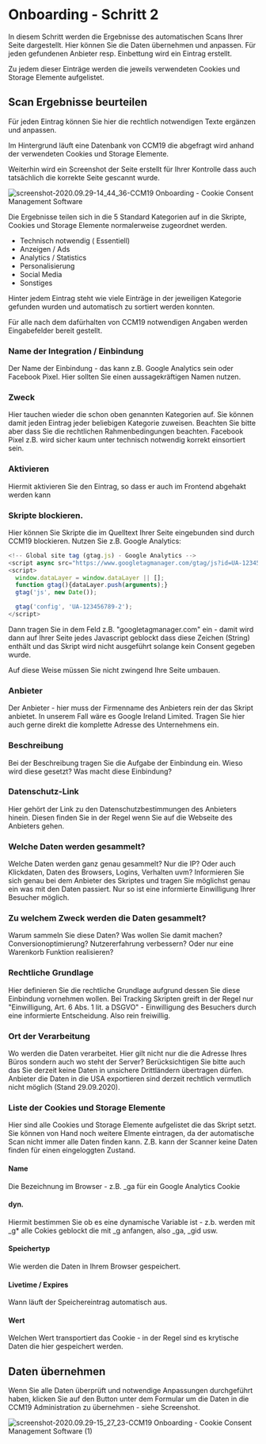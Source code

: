 # Onboarding - Schritt 2

In diesem Schritt werden die Ergebnisse des automatischen Scans Ihrer Seite dargestellt. Hier können Sie die Daten übernehmen und anpassen. Für jeden gefundenen Anbieter resp. Einbettung wird ein Eintrag erstellt. 

Zu jedem dieser Einträge werden die jeweils verwendeten Cookies und Storage Elemente aufgelistet.

## Scan Ergebnisse beurteilen

Für jeden Eintrag können Sie hier die rechtlich notwendigen Texte ergänzen und anpassen. 

Im Hintergrund läuft eine Datenbank von CCM19 die abgefragt wird anhand der verwendeten Cookies und Storage Elemente. 

Weiterhin wird ein Screenshot der Seite erstellt für Ihrer Kontrolle dass auch tatsächlich die korrekte Seite gescannt wurde.

![screenshot-2020.09.29-14_44_36-CCM19 Onboarding - Cookie Consent Management Software](../assets/screenshot-2020.09.29-14_44_36-CCM19%20Onboarding%20-%20Cookie%20Consent%20Management%20Software.jpg)

Die Ergebnisse teilen sich in die 5 Standard Kategorien auf in die Skripte, Cookies und Storage Elemente normalerweise zugeordnet werden.

* Technisch notwendig ( Essentiell)
* Anzeigen / Ads
* Analytics / Statistics
* Personalisierung
* Social Media
* Sonstiges

Hinter jedem Eintrag steht wie viele Einträge in der jeweiligen Kategorie gefunden wurden und automatisch zu sortiert werden konnten.

Für alle nach dem dafürhalten von CCM19 notwendigen Angaben werden Eingabefelder bereit gestellt.

### Name der Integration / Einbindung

Der Name der Einbindung - das kann z.B. Google Analytics sein oder Facebook Pixel. Hier sollten Sie einen aussagekräftigen Namen nutzen.

### Zweck

Hier tauchen wieder die schon oben genannten Kategorien auf. Sie können damit jeden Eintrag jeder beliebigen Kategorie zuweisen. Beachten Sie bitte aber dass Sie die rechtlichen Rahmenbedingungen beachten. Facebook Pixel z.B. wird sicher kaum unter technisch notwendig korrekt einsortiert sein.

### Aktivieren

Hiermit aktivieren Sie den Eintrag, so dass er auch im Frontend abgehakt werden kann

### Skripte blockieren.

Hier können Sie Skripte die im Quelltext Ihrer Seite eingebunden sind durch CCM19 blockieren. Nutzen Sie z.B. Google Analytics:

```javascript
<!-- Global site tag (gtag.js) - Google Analytics -->
<script async src="https://www.googletagmanager.com/gtag/js?id=UA-123456789-1"></script>
<script>
  window.dataLayer = window.dataLayer || [];
  function gtag(){dataLayer.push(arguments);}
  gtag('js', new Date());

  gtag('config', 'UA-123456789-2');
</script>
```

Dann tragen Sie in dem Feld z.B. "googletagmanager.com" ein - damit wird dann auf Ihrer Seite jedes Javascript geblockt dass diese Zeichen (String) enthält und das Skript wird nicht ausgeführt solange kein Consent gegeben wurde.

Auf diese Weise müssen Sie nicht zwingend Ihre Seite umbauen.

### Anbieter

Der Anbieter - hier muss der Firmenname des Anbieters rein der das Skript anbietet. In unserem Fall wäre es Google Ireland Limited. Tragen Sie hier auch gerne direkt die komplette Adresse des Unternehmens ein.

### Beschreibung 

Bei der Beschreibung tragen Sie die Aufgabe der Einbindung ein. Wieso wird diese gesetzt? Was macht diese Einbindung?

### Datenschutz-Link

Hier gehört der Link zu den Datenschutzbestimmungen des Anbieters hinein. Diesen finden Sie in der Regel wenn Sie auf die Webseite des Anbieters gehen.

### Welche Daten werden gesammelt?

Welche Daten werden ganz genau gesammelt? Nur die IP? Oder auch Klickdaten, Daten des Browsers, Logins, Verhalten uvm? Informieren Sie sich genau bei dem Anbieter des Skriptes und tragen Sie möglichst genau ein was mit den Daten passiert. Nur so ist eine informierte Einwilligung Ihrer Besucher möglich.

### Zu welchem Zweck werden die Daten gesammelt?

Warum sammeln Sie diese Daten? Was wollen Sie damit machen? Conversionoptimierung? Nutzererfahrung verbessern? Oder nur eine Warenkorb Funktion realisieren? 

### Rechtliche Grundlage

Hier definieren Sie die rechtliche Grundlage aufgrund dessen Sie diese Einbindung vornehmen wollen. Bei Tracking Skripten greift in der Regel nur "Einwilligung, Art. 6 Abs. 1 lit. a DSGVO" - Einwilligung des Besuchers durch eine informierte Entscheidung. Also rein freiwillig.

### Ort der Verarbeitung

Wo werden die Daten verarbeitet. Hier gilt nicht nur die die Adresse Ihres Büros sondern auch wo steht der Server? Berücksichtigen Sie bitte auch das Sie derzeit keine Daten in unsichere Drittländern übertragen dürfen. Anbieter die Daten in die USA exportieren sind derzeit rechtlich vermutlich nicht möglich (Stand 29.09.2020).

### Liste der Cookies und Storage Elemente

Hier sind alle Cookies und Storage Elemente aufgelistet die das Skript setzt. Sie können von Hand noch weitere Elmente eintragen, da der automatische Scan nicht immer alle Daten finden kann. Z.B. kann der Scanner keine Daten finden für einen eingeloggten Zustand.

#### Name

Die Bezeichnung im Browser - z.B. _ga für ein Google Analytics Cookie

#### dyn.

Hiermit bestimmen Sie ob es eine dynamische Variable ist - z.b. werden mit _g* alle Cokies geblockt die mit _g anfangen, also _ga, _gid usw.

#### Speichertyp

Wie werden die Daten in Ihrem Browser gespeichert.

#### Livetime / Expires

Wann läuft der Speichereintrag automatisch aus.

#### Wert

Welchen Wert transportiert das Cookie - in der Regel sind es krytische Daten die hier gespeichert werden.

## Daten übernehmen

Wenn Sie alle Daten überprüft und notwendige Anpassungen durchgeführt haben, klicken Sie auf den Button unter dem Formular um die Daten in die CCM19 Administration zu übernehmen - siehe Screenshot.



![screenshot-2020.09.29-15_27_23-CCM19 Onboarding - Cookie Consent Management Software (1)](../assets/screenshot-2020.09.29-15_27_23-CCM19%20Onboarding%20-%20Cookie%20Consent%20Management%20Software%20(1).jpg)